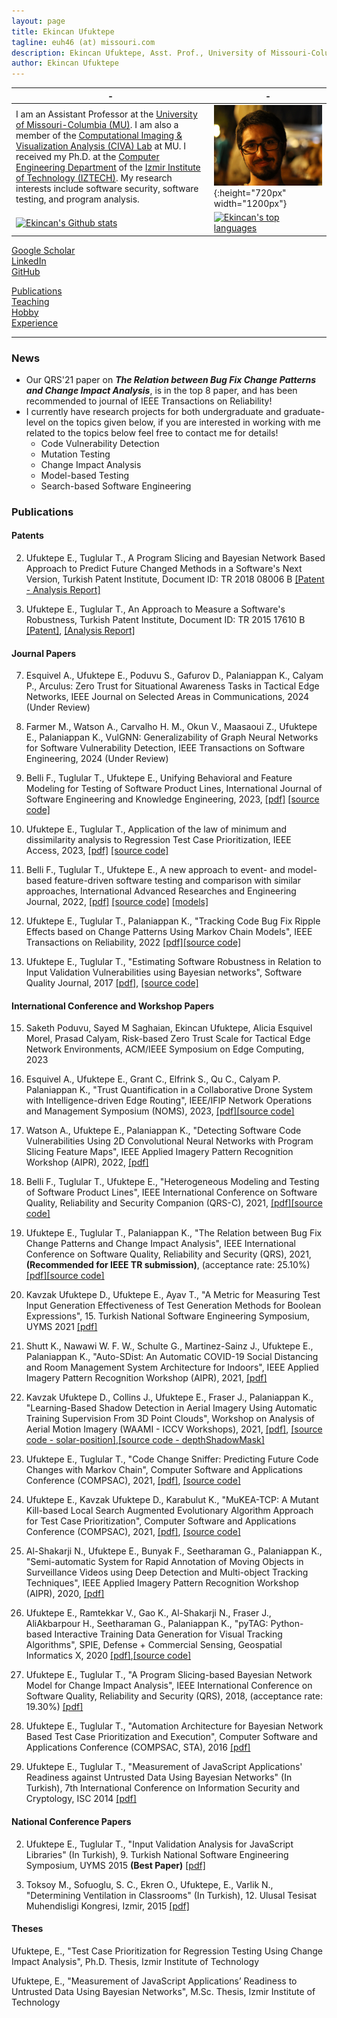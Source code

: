 ```yaml
---
layout: page
title: Ekincan Ufuktepe
tagline: euh46 (at) missouri.com
description: Ekincan Ufuktepe, Asst. Prof., University of Missouri-Columbia
author: Ekincan Ufuktepe
---
```


| - | - |
|---|---|
| I am an Assistant Professor at the [University of Missouri-Columbia (MU)](https://missouri.edu/). I am also a member of the [Computational Imaging & Visualization Analysis (CIVA) Lab](http://cell.missouri.edu/) at MU. I received my Ph.D. at the [Computer Engineering Department](https://ceng.iyte.edu.tr) of the [Izmir Institute of Technology (IZTECH)](https://ceng.iyte.edu.tr). My research interests include software security, software testing, and program analysis.     | ![](/image/headshot.png){:height="720px" width="1200px"} |
|[![Ekincan's Github stats](https://github-readme-stats.vercel.app/api?username=ekincanufuktepe&theme=blue-green)](https://github.com/ekincanufuktepe/github-readme-stats)|[![Ekincan's top languages](https://github-readme-stats.vercel.app/api/top-langs/?username=ekincanufuktepe&theme=blue-green)](https://github.com/ekincanufuktepe/github-readme-stats)|

[Google Scholar](https://scholar.google.com/citations?user=nMoEPfwAAAAJ&hl=en)  
[LinkedIn](https://www.linkedin.com/in/ekincan-ufuktepe-8a208944/)  
[GitHub](https://github.com/ekincanufuktepe)  

[Publications](https://ekincanufuktepe.github.io/index.html)  
[Teaching](https://ekincanufuktepe.github.io/teaching.html)  
[Hobby](https://ekincanufuktepe.github.io/hobby.html)  
[Experience](https://ekincanufuktepe.github.io/experience.html)  

---
### News

* Our QRS'21 paper on ***The Relation between Bug Fix Change Patterns and Change Impact Analysis***, is in the top 8 paper, and has been recommended to journal of IEEE Transactions on Reliability!
* I currently have research projects for both undergraduate and graduate-level on the topics given below, if you are interested in working with me related to the topics below feel free to contact me for details!
  * Code Vulnerability Detection
  * Mutation Testing
  * Change Impact Analysis
  * Model-based Testing 
  * Search-based Software Engineering

### Publications  

#### Patents 

2. Ufuktepe E., Tuglular T., A Program Slicing and Bayesian Network Based Approach to Predict Future Changed Methods in a Software's Next Version, Turkish Patent Institute, Document ID: TR 2018 08006 B [[Patent - Analysis Report]](/paper/2018_Patent_Report_Ufuktepe_Tuglular.pdf)

1. Ufuktepe E., Tuglular T., An Approach to Measure a Software's Robustness, Turkish Patent Institute, Document ID: TR 2015 17610 B [[Patent]](/paper/2015_Patent_Copyright_Ufuktepe_Tuglular.pdf), [[Analysis Report]](/paper/2015_Patent_Analysis_Report_Ufuktepe_Tuglular.pdf)

#### Journal Papers

7. Esquivel A., Ufuktepe E., Poduvu S., Gafurov D., Palaniappan K., Calyam P., Arculus: Zero Trust for Situational Awareness Tasks in Tactical Edge Networks, IEEE Journal on Selected Areas in Communications, 2024 (Under Review)

6. Farmer M., Watson A., Carvalho H. M., Okun V., Maasaoui Z., Ufuktepe E., Palaniappan K., VulGNN: Generalizability of Graph Neural Networks for Software Vulnerability Detection, IEEE Transactions on Software Engineering, 2024 (Under Review) 

5. Belli F., Tuglular T., Ufuktepe E., Unifying Behavioral and Feature Modeling for Testing of Software Product Lines, International Journal of Software Engineering and Knowledge Engineering, 2023, [[pdf]]() [[source code]]() 

4. Ufuktepe E., Tuglular T., Application of the law of minimum and dissimilarity analysis to Regression Test Case Prioritization, IEEE Access, 2023, [[pdf]](/paper/2023_IEEE_Access_LoM_TCP.pdf) [[source code]](https://github.com/ekincanufuktepe/lom-tcp) 

3. Belli F., Tuglular T., Ufuktepe E., A new approach to event- and model-based feature-driven software testing and  comparison with similar approaches, International Advanced Researches and Engineering Journal, 2022, [[pdf]](/paper/2022_IAREJ_Belli_Tuglular_Ufuktepe.pdf) [[source code]](https://github.com/esg4aspl/esg-engine) [[models]](https://github.com/esg4aspl/comparison-of-event-based-modeling-approaches)

2. Ufuktepe E., Tuglular T., Palaniappan K., "Tracking Code Bug Fix Ripple Effects based on Change Patterns Using Markov Chain Models", IEEE Transactions on Reliability, 2022 [[pdf]](/paper/2022_IEEETR_Tracking_Code_Bug_Fix_Ripple_Effects_Based_on_Change_Patterns_Using_Markov_Chain_Models.pdf)[[source code]](https://github.com/ekincanufuktepe/change-instepector-java)

1. Ufuktepe E., Tuglular T., "Estimating Software Robustness in Relation to Input Validation Vulnerabilities using Bayesian networks", Software Quality Journal, 2017 [[pdf]](/paper/2017_SQJ_Ufuktepe_Tuglular.pdf), [[source code]](https://github.com/ekincanufuktepe/Measuring-Robustness-Against-Input-Validation-Attacks)

#### International Conference and Workshop Papers

15. Saketh Poduvu, Sayed M Saghaian, Ekincan Ufuktepe, Alicia Esquivel Morel, Prasad Calyam, Risk-based Zero Trust Scale for Tactical Edge Network Environments, ACM/IEEE Symposium on Edge Computing, 2023

14. Esquivel A., Ufuktepe E., Grant C., Elfrink S., Qu C., Calyam P. Palaniappan K., "Trust Quantification in a Collaborative Drone System with Intelligence-driven Edge Routing", IEEE/IFIP Network Operations and Management Symposium (NOMS), 2023, [[pdf]]()[[source code]]()

13. Watson A., Ufuktepe E., Palaniappan K., "Detecting Software Code Vulnerabilities Using 2D Convolutional Neural Networks with Program Slicing Feature Maps", IEEE Applied Imagery Pattern Recognition Workshop (AIPR), 2022, [[pdf]]()

12. Belli F., Tuglular T., Ufuktepe E., "Heterogeneous Modeling and Testing of Software Product Lines", IEEE International Conference on Software Quality, Reliability and Security Companion (QRS-C), 2021, [[pdf]](/paper/2021_QRS_Heterogeneous_Modeling_and_Testing_of_Software_Product_Lines.pdf)[[source code]](https://github.com/esg4aspl/SPL-ESG-Examples)

11. Ufuktepe E., Tuglular T., Palaniappan K., "The Relation between Bug Fix Change Patterns and Change Impact Analysis", IEEE International Conference on Software Quality, Reliability and Security (QRS), 2021, **(Recommended for IEEE TR submission)**, (acceptance rate: 25.10%) [[pdf]](/paper/2021_QRS_The_Relation_between_Bug_Fix_Change_Patterns_and_Change_Impact_Analysis.pdf)[[source code]](https://github.com/ekincanufuktepe/change-instepector-java)

10. Kavzak Ufuktepe D., Ufuktepe E., Ayav T., "A Metric for Measuring Test Input Generation Effectiveness of Test Generation Methods for Boolean Expressions", 15. Turkish National Software Engineering Symposium, UYMS 2021 [[pdf]]()

9. Shutt K., Nawawi W. F. W., Schulte G., Martinez-Sainz J., Ufuktepe E., Palaniappan K., "Auto-SDist: An Automatic COVID-19 Social Distancing and Room Management System Architecture for Indoors", IEEE Applied Imagery Pattern Recognition Workshop (AIPR), 2021, [[pdf]]()

8. Kavzak Ufuktepe D., Collins J., Ufuktepe E., Fraser J., Palaniappan K., "Learning-Based Shadow Detection in Aerial Imagery Using Automatic Training Supervision From 3D Point Clouds", Workshop on Analysis of Aerial Motion Imagery (WAAMI - ICCV Workshops), 2021, [[pdf]](), [[source code - solar-position]](https://github.com/CIVA-Lab/solar-position-calculator),[[source code - depthShadowMask]](https://github.com/CIVA-Lab/depthshadowmask)

7. Ufuktepe E., Tuglular T., "Code Change Sniffer: Predicting Future Code Changes with Markov Chain", Computer Software and Applications Conference (COMPSAC), 2021, [[pdf]](/paper/2021_COMPSAC_Code_Change_Sniffer_Ufuktepe.pdf), [[source code]](https://github.com/ekincanufuktepe/code-change-sniffer)

6. Ufuktepe E., Kavzak Ufuktepe D., Karabulut K., "MuKEA-TCP: A Mutant Kill-based Local Search Augmented Evolutionary Algorithm Approach for Test Case Prioritization", Computer Software and Applications Conference (COMPSAC), 2021, [[pdf]](/paper/2021_COMPSAC_MKEA_TCP_Ufuktepe.pdf), [[source code]](https://github.com/ekincanufuktepe/mukea-tcp)

5. Al-Shakarji N., Ufuktepe E., Bunyak F., Seetharaman G., Palaniappan K., "Semi-automatic System for Rapid Annotation of Moving Objects in Surveillance Videos using Deep Detection and Multi-object Tracking Techniques", IEEE Applied Imagery Pattern Recognition Workshop (AIPR), 2020, [[pdf]]()

4. Ufuktepe E., Ramtekkar V., Gao K., Al-Shakarji N., Fraser J., AliAkbarpour H., Seetharaman G., Palaniappan K., "pyTAG: Python-based Interactive Training Data Generation for Visual Tracking Algorithms", SPIE, Defense + Commercial Sensing, Geospatial Informatics X, 2020 [[pdf]](),[[source code]](https://github.com/CIVA-Lab/pyTAG)

3. Ufuktepe E., Tuglular T., "A Program Slicing-based Bayesian Network Model for Change Impact Analysis", IEEE International Conference on Software Quality, Reliability and Security (QRS), 2018, (acceptance rate: 19.30%) [[pdf]](/paper/2018_QRS_Ufuktepe_Tuglular.pdf)

2. Ufuktepe E., Tuglular T., "Automation Architecture for Bayesian Network Based Test Case Prioritization and Execution", Computer Software and Applications Conference (COMPSAC, STA), 2016 [[pdf]](/paper/2016_COMPSAC_Ufuktepe_Tuglular.pdf)

1. Ufuktepe E., Tuglular T., "Measurement of JavaScript Applications' Readiness against Untrusted Data Using Bayesian Networks" (In Turkish), 7th International Conference on Information Security and Cryptology, ISC 2014 [[pdf]](/paper/2014_ISC_Ufuktepe_Tuglular.pdf)


#### National Conference Papers
2. Ufuktepe E., Tuglular T., "Input Validation Analysis for JavaScript Libraries" (In Turkish), 9. Turkish National Software Engineering Symposium, UYMS 2015 **(Best Paper)** [[pdf]](/paper/2015_UYMS_Ufuktepe_Tuglular.pdf)

1. Toksoy M., Sofuoglu, S. C., Ekren O., Ufuktepe, E., Varlik N., "Determining Ventilation in Classrooms" (In Turkish), 12. Ulusal Tesisat Muhendisligi Kongresi, Izmir, 2015 [[pdf]]()


#### Theses
Ufuktepe, E., "Test Case Prioritization for Regression Testing Using Change Impact Analysis", Ph.D. Thesis, Izmir Institute of Technology

Ufuktepe, E., "Measurement of JavaScript Applications’ Readiness to Untrusted Data Using Bayesian Networks", M.Sc. Thesis, Izmir Institute of Technology 

